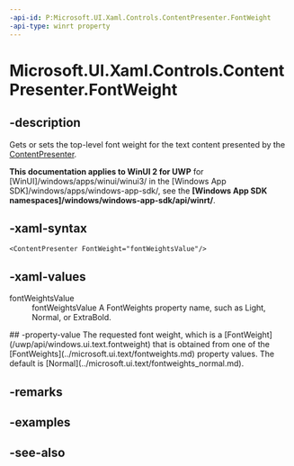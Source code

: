 ```yaml
---
-api-id: P:Microsoft.UI.Xaml.Controls.ContentPresenter.FontWeight
-api-type: winrt property
---
```


<!-- Property syntax
public Windows.UI.Text.FontWeight FontWeight { get;  set; }
-->

# Microsoft.UI.Xaml.Controls.ContentPresenter.FontWeight

## -description
Gets or sets the top-level font weight for the text content presented by the [ContentPresenter](contentpresenter.md).

**This documentation applies to WinUI 2 for UWP** for [WinUI]/windows/apps/winui/winui3/ in the [Windows App SDK]/windows/apps/windows-app-sdk/, see the **[Windows App SDK namespaces]/windows/windows-app-sdk/api/winrt/**.

## -xaml-syntax
```xaml
<ContentPresenter FontWeight="fontWeightsValue"/>
```


## -xaml-values
<dl><dt>fontWeightsValue</dt><dd>fontWeightsValue A FontWeights property name, such as Light, Normal, or ExtraBold.</dd>
</dl>
## -property-value
The requested font weight, which is a [FontWeight](/uwp/api/windows.ui.text.fontweight) that is obtained from one of the [FontWeights](../microsoft.ui.text/fontweights.md) property values. The default is [Normal](../microsoft.ui.text/fontweights_normal.md).

## -remarks

## -examples

## -see-also
